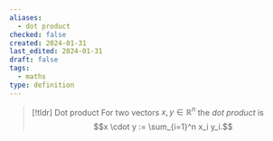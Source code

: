 ```yaml
---
aliases:
  - dot product
checked: false
created: 2024-01-31
last_edited: 2024-01-31
draft: false
tags:
  - maths
type: definition
---
```

>[!tldr] Dot product
>For two vectors $x,y \in \mathbb{R}^n$ the *dot product* is
>$$x \cdot y := \sum_{i=1}^n x_i y_i.$$

